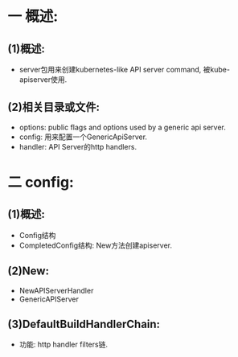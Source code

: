 # 一 概述:
## (1)概述:
- server包用来创建kubernetes-like API server command, 被kube-apiserver使用.

## (2)相关目录或文件:
- options: public flags and options used by a generic api server.
- config: 用来配置一个GenericApiServer.
- handler: API Server的http handlers.

# 二 config:
## (1)概述:
- Config结构
- CompletedConfig结构: New方法创建apiserver.

## (2)New:
- NewAPIServerHandler
- GenericAPIServer

## (3)DefaultBuildHandlerChain:
- 功能: http handler filters链.

